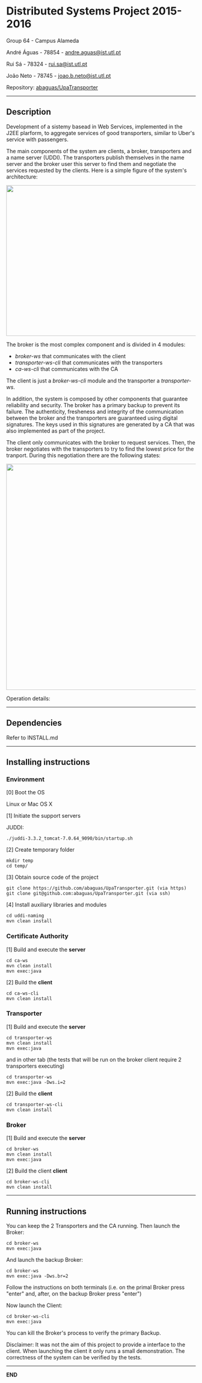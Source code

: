 # Distributed Systems Project 2015-2016 #

Group 64 - Campus Alameda

André Águas - 78854 - andre.aguas@ist.utl.pt

Rui Sá - 78324 - rui.sa@ist.utl.pt

João Neto - 78745 - joao.b.neto@ist.utl.pt


Repository:
[abaguas/UpaTransporter](https://github.com/abaguas/UpaTransporter)

-------------------------------------------------------------------------------
## Description

Development of a sistemy basead in Web Services, implemented in the J2EE plarform, to aggregate services of good transporters, similar to Uber's service with passengers.

The main components of the system are clients, a broker, transporters and a name server (UDDI). The transporters publish themselves in the name server and the broker user this server to find them and negotiate the services requested by the clients.
Here is a simple figure of the system's architecture: 

<img src="https://github.com/abaguas/UpaTransporter/blob/master/images/architecture.png" width ="800" height="400">

The broker is the most complex component and is divided in 4 modules:
* *broker-ws* that communicates with the client
* *transporter-ws-cli* that communicates with the transporters
* *ca-ws-cli* that communicates with the CA

The client is just a *broker-ws-cli* module and the transporter a *transporter-ws*.


In addition, the system is composed by other components that guarantee reliability and security. The broker has a primary backup to prevent its failure. The authenticity, fresheness and integrity of the communication between the broker and the transporters are guaranteed using digital signatures. The keys used in this signatures are generated by a CA that was also implemented as part of the project.


The client only communicates with the broker to request services. Then, the broker negotiates with the transporters to try to find the lowest price for the tranport. During this negotiation there are the following states:


<img src="https://github.com/abaguas/UpaTransporter/blob/master/images/states.png" width ="600" height="600">


Operation details:


-------------------------------------------------------------------------------
## Dependencies

Refer to INSTALL.md

-------------------------------------------------------------------------------
## Installing instructions


### Environment

[0] Boot the OS

Linux or Mac OS X


[1] Initiate the support servers

JUDDI:
```
./juddi-3.3.2_tomcat-7.0.64_9090/bin/startup.sh
```


[2] Create temporary folder

```
mkdir temp
cd temp/
```


[3] Obtain source code of the project

```
git clone https://github.com/abaguas/UpaTransporter.git (via https) 
git clone git@github.com:abaguas/UpaTransporter.git (via ssh)
```



[4] Install auxiliary libraries and modules

```
cd uddi-naming
mvn clean install
```


### Certificate Authority

[1] Build and execute the **server**

```
cd ca-ws
mvn clean install
mvn exec:java
```

[2] Build the **client**

```
cd ca-ws-cli
mvn clean install
```


### Transporter

[1] Build and execute the **server**

```
cd transporter-ws
mvn clean install
mvn exec:java
```

and in other tab (the tests that will be run on the broker client require 2 transporters executing)

```
cd transporter-ws
mvn exec:java -Dws.i=2
```

[2] Build the **client**

```
cd transporter-ws-cli
mvn clean install
```


### Broker

[1] Build and execute the **server**

```
cd broker-ws
mvn clean install
mvn exec:java
```


[2] Build the client **client**

```
cd broker-ws-cli
mvn clean install
```

-------------------------------------------------------------------------------
## Running instructions

You can keep the 2 Transporters and the CA running.
Then launch the Broker:

```
cd broker-ws
mvn exec:java
```

And launch the backup Broker:

```
cd broker-ws
mvn exec:java -Dws.br=2
```

Follow the instructions on both terminals (i.e. on the primal Broker press "enter" and, after, on the backup Broker press "enter")


Now launch the Client:
```
cd broker-ws-cli
mvn exec:java
```


You can kill the Broker's process to verify the primary Backup.

Disclaimer: It was not the aim of this project to provide a interface to the client. When launching the client it only runs a small demonstration. The correctness of the system can be verified by the tests.

-------------------------------------------------------------------------------
**END**
